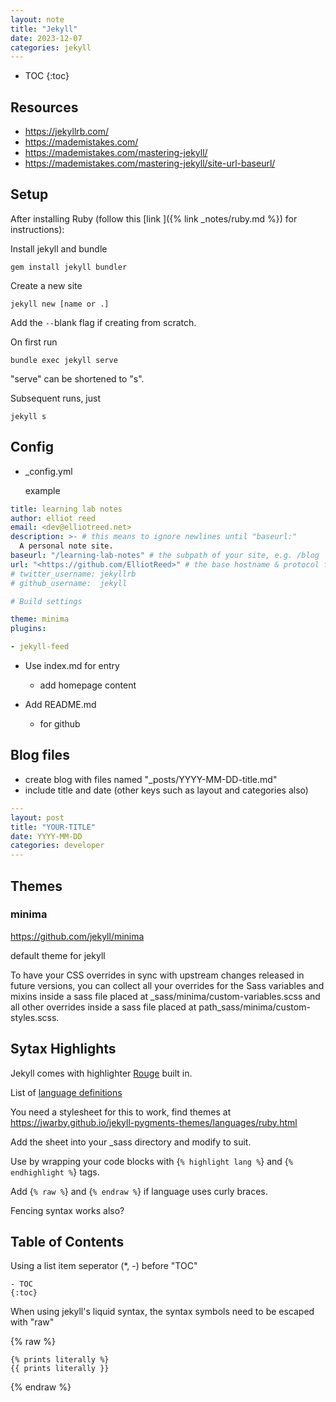 ```yaml
---
layout: note
title: "Jekyll"
date: 2023-12-07
categories: jekyll
---
```


* TOC
{:toc}

## Resources

* <https://jekyllrb.com/>
* <https://mademistakes.com/>
* <https://mademistakes.com/mastering-jekyll/>
* <https://mademistakes.com/mastering-jekyll/site-url-baseurl/>

## Setup

  After installing Ruby (follow this [link ]({%  link _notes/ruby.md %}) for instructions):

  Install jekyll and bundle

  ```console
  gem install jekyll bundler
  ```

  Create a new site

  ```console
  jekyll new [name or .]
  ```

  Add the `--`blank flag if creating from scratch.

  On first run

  ```console
  bundle exec jekyll serve
  ```

  "serve" can be shortened to "s".

  Subsequent runs, just

  ```console
  jekyll s
  ```

## Config

* _config.yml

  example

```yml
title: learning lab notes
author: elliot reed
email: <dev@elliotreed.net>
description: >- # this means to ignore newlines until "baseurl:"
  A personal note site.
baseurl: "/learning-lab-notes" # the subpath of your site, e.g. /blog
url: "<https://github.com/ElliotReed>" # the base hostname & protocol for your site, e.g. <http://example.com>
# twitter_username: jekyllrb
# github_username:  jekyll

# Build settings

theme: minima
plugins:

- jekyll-feed
```

* Use index.md for entry

  * add homepage content

* Add README.md

  * for github

## Blog files

* create blog with files named "_posts/YYYY-MM-DD-title.md"
* include title and date (other keys such as layout and categories also)

```yml
---
layout: post
title: "YOUR-TITLE"
date: YYYY-MM-DD
categories: developer
---
```

## Themes

### minima

<https://github.com/jekyll/minima>

default theme for jekyll

To have your CSS overrides in sync with upstream changes released in future versions, you can collect all your overrides for the Sass variables and mixins inside a sass file placed at _sass/minima/custom-variables.scss and all other overrides inside a sass file placed at path_sass/minima/custom-styles.scss.

## Sytax Highlights

Jekyll comes with highlighter [Rouge](https://github.com/rouge-ruby/rouge) built in.

List of [language definitions](https://github.com/rouge-ruby/rouge/blob/master/docs/Languages.md)

You need a stylesheet for this to work, find themes at <https://jwarby.github.io/jekyll-pygments-themes/languages/ruby.html>

Add the sheet into your _sass directory and modify to suit.

Use by wrapping your code blocks with \{`% highlight lang %`\} and \{`% endhighlight %`\} tags.

Add \{`% raw %`\} and \{`% endraw %`\} if language uses curly braces.

Fencing syntax works also?

## Table of Contents

Using a list item seperator (*, -) before "TOC"

```kramdown
- TOC
{:toc}
```

When using jekyll's liquid syntax, the syntax symbols need to be escaped with "raw"

{% raw %}

```jeykll
{% prints literally %}
{{ prints literally }}
```

{% endraw %}
